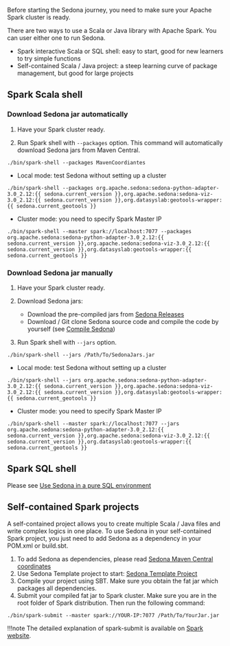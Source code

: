 Before starting the Sedona journey, you need to make sure your Apache Spark cluster is ready.

There are two ways to use a Scala or Java library with Apache Spark. You can user either one to run Sedona.

* Spark interactive Scala or SQL shell: easy to start, good for new learners to try simple functions
* Self-contained Scala / Java project: a steep learning curve of package management, but good for large projects

## Spark Scala shell

### Download Sedona jar automatically

1. Have your Spark cluster ready.

2. Run Spark shell with `--packages` option. This command will automatically download Sedona jars from Maven Central.
```
./bin/spark-shell --packages MavenCoordiantes
```

* Local mode: test Sedona without setting up a cluster
```
./bin/spark-shell --packages org.apache.sedona:sedona-python-adapter-3.0_2.12:{{ sedona.current_version }},org.apache.sedona:sedona-viz-3.0_2.12:{{ sedona.current_version }},org.datasyslab:geotools-wrapper:{{ sedona.current_geotools }}
```
  
* Cluster mode: you need to specify Spark Master IP
```
./bin/spark-shell --master spark://localhost:7077 --packages org.apache.sedona:sedona-python-adapter-3.0_2.12:{{ sedona.current_version }},org.apache.sedona:sedona-viz-3.0_2.12:{{ sedona.current_version }},org.datasyslab:geotools-wrapper:{{ sedona.current_geotools }}
```
  
### Download Sedona jar manually
1. Have your Spark cluster ready.

2. Download Sedona jars:
	* Download the pre-compiled jars from [Sedona Releases](download.md)
	* Download / Git clone Sedona source code and compile the code by yourself (see [Compile Sedona](/download/compile))
3. Run Spark shell with `--jars` option.
```
./bin/spark-shell --jars /Path/To/SedonaJars.jar
```
 
* Local mode: test Sedona without setting up a cluster
```
./bin/spark-shell --jars org.apache.sedona:sedona-python-adapter-3.0_2.12:{{ sedona.current_version }},org.apache.sedona:sedona-viz-3.0_2.12:{{ sedona.current_version }},org.datasyslab:geotools-wrapper:{{ sedona.current_geotools }}
```
  
* Cluster mode: you need to specify Spark Master IP  
```
./bin/spark-shell --master spark://localhost:7077 --jars org.apache.sedona:sedona-python-adapter-3.0_2.12:{{ sedona.current_version }},org.apache.sedona:sedona-viz-3.0_2.12:{{ sedona.current_version }},org.datasyslab:geotools-wrapper:{{ sedona.current_geotools }}
```

## Spark SQL shell

Please see [Use Sedona in a pure SQL environment](../../tutorial/sql-pure-sql/)

## Self-contained Spark projects

A self-contained project allows you to create multiple Scala / Java files and write complex logics in one place. To use Sedona in your self-contained Spark project, you just need to add Sedona as a dependency in your POM.xml or build.sbt.

1. To add Sedona as dependencies, please read [Sedona Maven Central coordinates](maven-coordinates.md)
2. Use Sedona Template project to start: [Sedona Template Project](/tutorial/demo/)
3. Compile your project using SBT. Make sure you obtain the fat jar which packages all dependencies.
4. Submit your compiled fat jar to Spark cluster. Make sure you are in the root folder of Spark distribution. Then run the following command:
```
./bin/spark-submit --master spark://YOUR-IP:7077 /Path/To/YourJar.jar
```

!!!note
	The detailed explanation of spark-submit is available on [Spark website](https://spark.apache.org/docs/latest/submitting-applications.html).